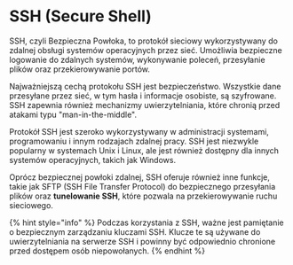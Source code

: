 # SSH (Secure Shell)

SSH, czyli Bezpieczna Powłoka, to protokół sieciowy wykorzystywany do zdalnej obsługi systemów operacyjnych przez sieć. Umożliwia bezpieczne logowanie do zdalnych systemów, wykonywanie poleceń, przesyłanie plików oraz przekierowywanie portów.

Najważniejszą cechą protokołu SSH jest bezpieczeństwo. Wszystkie dane przesyłane przez sieć, w tym hasła i informacje osobiste, są szyfrowane. SSH zapewnia również mechanizmy uwierzytelniania, które chronią przed atakami typu "man-in-the-middle".

Protokół SSH jest szeroko wykorzystywany w administracji systemami, programowaniu i innym rodzajach zdalnej pracy. SSH jest niezwykle popularny w systemach Unix i Linux, ale jest również dostępny dla innych systemów operacyjnych, takich jak Windows.

Oprócz bezpiecznej powłoki zdalnej, SSH oferuje również inne funkcje, takie jak SFTP (SSH File Transfer Protocol) do bezpiecznego przesyłania plików oraz **tunelowanie SSH**, które pozwala na przekierowywanie ruchu sieciowego.

{% hint style="info" %}
Podczas korzystania z SSH, ważne jest pamiętanie o bezpiecznym zarządzaniu kluczami SSH. Klucze te są używane do uwierzytelniania na serwerze SSH i powinny być odpowiednio chronione przed dostępem osób niepowołanych.
{% endhint %}

